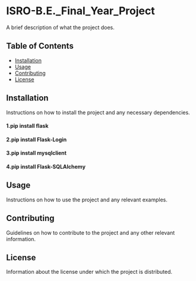 # ISRO-B.E._Final_Year_Project

A brief description of what the project does.

## Table of Contents

- [Installation](#installation)
- [Usage](#usage)
- [Contributing](#contributing)
- [License](#license)

## Installation

Instructions on how to install the project and any necessary dependencies.

#### 1.pip install flask
#### 2.pip install Flask-Login
#### 3.pip install mysqlclient
#### 4.pip install Flask-SQLAlchemy

## Usage

Instructions on how to use the project and any relevant examples.

## Contributing

Guidelines on how to contribute to the project and any other relevant information.

## License

Information about the license under which the project is distributed.

